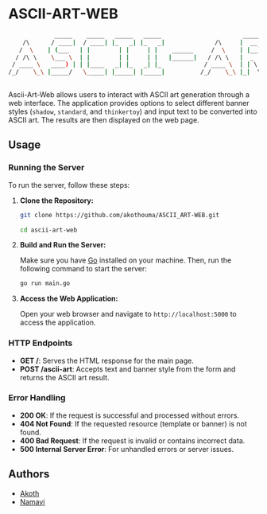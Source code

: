 # ASCII-ART-WEB

```bash
             _____    _____   _____   _____                       _____    _______           __          __  ______   ____   
    /\      / ____|  / ____| |_   _| |_   _|              /\     |  __ \  |__   __|          \ \        / / |  ____| |  _ \  
   /  \    | (___   | |        | |     | |    ______     /  \    | |__) |    | |     ______   \ \  /\  / /  | |__    | |_) | 
  / /\ \    \___ \  | |        | |     | |   |______|   / /\ \   |  _  /     | |    |______|   \ \/  \/ /   |  __|   |  _ <  
 / ____ \   ____) | | |____   _| |_   _| |_            / ____ \  | | \ \     | |                \  /\  /    | |____  | |_) | 
/_/    \_\ |_____/   \_____| |_____| |_____|          /_/    \_\ |_|  \_\    |_|                 \/  \/     |______| |____/  
                                                                                                                             
```
Ascii-Art-Web allows users to interact with ASCII art generation through a web interface. The application provides options to select different banner styles (`shadow`, `standard`, and `thinkertoy`) and input text to be converted into ASCII art. The results are then displayed on the web page.

## Usage

### Running the Server

To run the server, follow these steps:

1. **Clone the Repository:**

    ```bash
    git clone https://github.com/akothouma/ASCII_ART-WEB.git
      
    cd ascii-art-web
    ```

2. **Build and Run the Server:**

    Make sure you have [Go](https://go.dev/doc/install) installed on your machine. Then, run the following command to start the server:

    ```bash
    go run main.go
    ```

3. **Access the Web Application:**

    Open your web browser and navigate to `http://localhost:5000` to access the application.

### HTTP Endpoints

- **GET /**: Serves the HTML response for the main page.
- **POST /ascii-art**: Accepts text and banner style from the form and returns the ASCII art result.

### Error Handling

- **200 OK**: If the request is successful and processed without errors.
- **404 Not Found**: If the requested resource (template or banner) is not found.
- **400 Bad Request**: If the request is invalid or contains incorrect data.
- **500 Internal Server Error**: For unhandled errors or server issues.

## Authors

- [Akoth](https://github.com/akothouma)
- [Namayi](https://github.com/fnamayi) 

